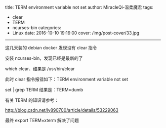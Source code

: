 title: TERM environment variable not set
author: MiracleQi-温柔魔君
tags:
  - clear
  - TERM
  - ncurses-bin
categories:
  - Linux
date: 2016-10-10 19:16:00
cover: /img/post-cover/33.jpg
---
这几天装的 debian docker 发现没有 clear 指令

安装 ncurses-bin，发现已经是最新的了

which clear，结果是 /usr/bin/clear

此时 clear 指令报错如下：TERM environment variable not set

set | grep TERM 结果是：TERM=dumb

有关 TERM 的知识请参考：

http://blog.csdn.net/ly890700/article/details/53229063


最终 export TERM=xterm 解决了问题